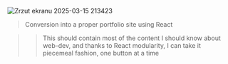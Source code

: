 ![Zrzut ekranu 2025-03-15 213423](https://github.com/user-attachments/assets/6aa34fc3-e3cc-44c4-aedd-4b4608359772)

>Conversion into a proper portfolio site using React 

>>This should contain most of the content I should know about web-dev, and thanks to React modularity, I can take it piecemeal fashion, one button at a time
